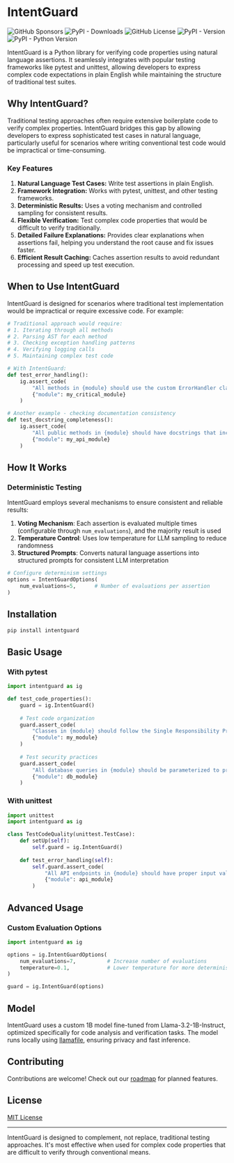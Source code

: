 # IntentGuard

![GitHub Sponsors](https://img.shields.io/github/sponsors/kdunee)
![PyPI - Downloads](https://static.pepy.tech/badge/intentguard)
![GitHub License](https://img.shields.io/github/license/kdunee/intentguard)
![PyPI - Version](https://img.shields.io/pypi/v/intentguard)
![PyPI - Python Version](https://img.shields.io/pypi/pyversions/intentguard)


IntentGuard is a Python library for verifying code properties using natural language assertions. It seamlessly integrates with popular testing frameworks like pytest and unittest, allowing developers to express complex code expectations in plain English while maintaining the structure of traditional test suites.

## Why IntentGuard?

Traditional testing approaches often require extensive boilerplate code to verify complex properties. IntentGuard bridges this gap by allowing developers to express sophisticated test cases in natural language, particularly useful for scenarios where writing conventional test code would be impractical or time-consuming.

### Key Features

1. **Natural Language Test Cases:** Write test assertions in plain English.
2. **Framework Integration:** Works with pytest, unittest, and other testing frameworks.
3. **Deterministic Results:** Uses a voting mechanism and controlled sampling for consistent results.
4. **Flexible Verification:** Test complex code properties that would be difficult to verify traditionally.
5. **Detailed Failure Explanations:** Provides clear explanations when assertions fail, helping you understand the root cause and fix issues faster.
6. **Efficient Result Caching:** Caches assertion results to avoid redundant processing and speed up test execution.

## When to Use IntentGuard

IntentGuard is designed for scenarios where traditional test implementation would be impractical or require excessive code. For example:

```python
# Traditional approach would require:
# 1. Iterating through all methods
# 2. Parsing AST for each method
# 3. Checking exception handling patterns
# 4. Verifying logging calls
# 5. Maintaining complex test code

# With IntentGuard:
def test_error_handling():
    ig.assert_code(
        "All methods in {module} should use the custom ErrorHandler class for exception management, and log errors before re-raising them",
        {"module": my_critical_module}
    )

# Another example - checking documentation consistency
def test_docstring_completeness():
    ig.assert_code(
        "All public methods in {module} should have docstrings that include Parameters, Returns, and Examples sections",
        {"module": my_api_module}
    )
```

## How It Works

### Deterministic Testing

IntentGuard employs several mechanisms to ensure consistent and reliable results:

1. **Voting Mechanism**: Each assertion is evaluated multiple times (configurable through `num_evaluations`), and the majority result is used
2. **Temperature Control**: Uses low temperature for LLM sampling to reduce randomness
3. **Structured Prompts**: Converts natural language assertions into structured prompts for consistent LLM interpretation

```python
# Configure determinism settings
options = IntentGuardOptions(
    num_evaluations=5,      # Number of evaluations per assertion
)
```

## Installation

```bash
pip install intentguard
```

## Basic Usage

### With pytest

```python
import intentguard as ig

def test_code_properties():
    guard = ig.IntentGuard()
    
    # Test code organization
    guard.assert_code(
        "Classes in {module} should follow the Single Responsibility Principle",
        {"module": my_module}
    )
    
    # Test security practices
    guard.assert_code(
        "All database queries in {module} should be parameterized to prevent SQL injection",
        {"module": db_module}
    )
```

### With unittest

```python
import unittest
import intentguard as ig

class TestCodeQuality(unittest.TestCase):
    def setUp(self):
        self.guard = ig.IntentGuard()
    
    def test_error_handling(self):
        self.guard.assert_code(
            "All API endpoints in {module} should have proper input validation",
            {"module": api_module}
        )
```

## Advanced Usage

### Custom Evaluation Options

```python
import intentguard as ig

options = ig.IntentGuardOptions(
    num_evaluations=7,          # Increase number of evaluations
    temperature=0.1,            # Lower temperature for more deterministic results
)

guard = ig.IntentGuard(options)
```

## Model

IntentGuard uses a custom 1B model fine-tuned from Llama-3.2-1B-Instruct, optimized specifically for code analysis and verification tasks. The model runs locally using [llamafile](https://github.com/Mozilla-Ocho/llamafile), ensuring privacy and fast inference.

## Contributing

Contributions are welcome! Check out our [roadmap](ROADMAP.md) for planned features.

## License

[MIT License](LICENSE)

---

IntentGuard is designed to complement, not replace, traditional testing approaches. It's most effective when used for complex code properties that are difficult to verify through conventional means.
